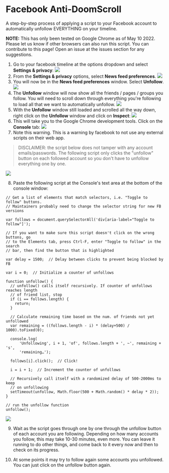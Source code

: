 # Facebook Anti-DoomScroll
A step-by-step process of applying a script to your Facebook account to automatically unfollow EVERYTHING on your timeline.

**NOTE:** This has only been tested on Google Chrome as of May 10 2022. Please let us know if other browsers can also run this script. You can contribute to this page! Open an issue at the issues section for any suggestions.

1. Go to your facebook timeline at the options dropdown and select **Settings & privacy**:
![](./images/Step1.png)
2. From the **Settings & privacy** options, select **News feed preferences**.
![](./images/Step2.png)
3. You will now be in the **News feed preferences** window. Select **Unfollow**.
![](./images/Step3.png)
4. The **Unfollow** window will now show all the friends / pages / groups you follow. You will need to scroll down through everything you're following to load all that we want to automatically unfollow. 
![](./images/Step4.png)
5. With the **Unfollow** window still loaded and scrolled all the way down, right click on the **Unfollow** window and click on **Inspect**:
![](./images/Step5.png)
6. This will take you to the Google Chrome development tools. Click on the **Console** tab:
![](./images/Step7.png)
7. Note this warning. This is a warning by facebook to not use any external scripts on their web app. 

> DISCLAIMER: the script below does not tamper with any account emails/passwords. The following script only clicks the "unfollow" button on each followed account so you don't have to unfollow everything one by one.

![](./images/Step8.png)

8. Paste the following script at the Console's text area at the bottom of the console window: 

```
// Get a list of elements that match selectors, i.e. "Toggle to follow" buttons. 
// Maintainers probably need to change the selector string for new FB versions

var follows = document.querySelectorAll('div[aria-label="Toggle to follow"]');

// If you want to make sure this script doesn't click on the wrong buttons, go
// to the Elements tab, press Ctrl-F, enter "Toggle to follow" in the search
// bar, then find the button that is highlighted

var delay = 1500;  // Delay between clicks to prevent being blocked by FB

var i = 0;  // Initialize a counter of unfollows

function unfollow() {
  // unfollow() calls itself recursively. If counter of unfollows reaches length
  // of friend list, stop
  if (i == follows.length) {
    return;
  }

  // Calculate remaining time based on the num. of friends not yet unfollowed
  var remaining = ((follows.length - i) * (delay+500) / 1000).toFixed(0);

  console.log(
      'Unfollowing', i + 1, 'of', follows.length + ', ~', remaining + 's',
      'remaining…');

  follows[i].click();  // Click!

  i = i + 1;  // Increment the counter of unfollows

  // Recursively call itself with a randomized delay of 500-2000ms to keep 
  // on unfollowing
  setTimeout(unfollow, Math.floor(500 + Math.random() * delay * 2));
}

// run the unfollow function
unfollow();
```

![](./images/Step9.png)


9. Wait as the script goes through one by one through the unfollow button of each account you are following. Depending on how many accounts you follow, this may take 10-30 minutes, even more. You can leave it running to do other things, and come back to it every now and then to check on its progress.

10. At some points it may try to follow again some accounts you unfollowed. You can just click on the unfollow button again.


